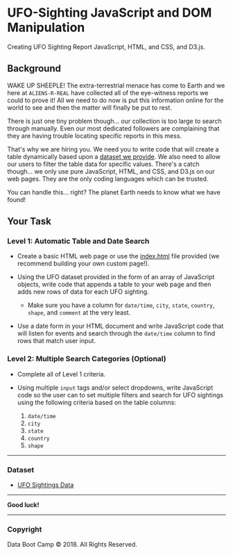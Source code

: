 # UFO-Sighting JavaScript and DOM Manipulation
Creating UFO Sighting Report JavaScript, HTML, and CSS, and D3.js.

## Background

WAKE UP SHEEPLE! The extra-terrestrial menace has come to Earth and we here at `ALIENS-R-REAL` have collected all of the eye-witness reports we could to prove it! All we need to do now is put this information online for the world to see and then the matter will finally be put to rest.

There is just one tiny problem though... our collection is too large to search through manually. Even our most dedicated followers are complaining that they are having trouble locating specific reports in this mess.

That's why we are hiring you. We need you to write code that will create a table dynamically based upon a [dataset we provide](StarterCode/static/js/data.js). We also need to allow our users to filter the table data for specific values. There's a catch though... we only use pure JavaScript, HTML, and CSS, and D3.js on our web pages. They are the only coding languages which can be trusted.

You can handle this... right? The planet Earth needs to know what we have found!

## Your Task

### Level 1: Automatic Table and Date Search

* Create a basic HTML web page or use the [index.html](StarterCode/index.html) file provided (we recommend building your own custom page!).

* Using the UFO dataset provided in the form of an array of JavaScript objects, write code that appends a table to your web page and then adds new rows of data for each UFO sighting.

  * Make sure you have a column for `date/time`, `city`, `state`, `country`, `shape`, and `comment` at the very least.

* Use a date form in your HTML document and write JavaScript code that will listen for events and search through the `date/time` column to find rows that match user input.

### Level 2: Multiple Search Categories (Optional)

* Complete all of Level 1 criteria.

* Using multiple `input` tags and/or select dropdowns, write JavaScript code so the user can to set multiple filters and search for UFO sightings using the following criteria based on the table columns:

  1. `date/time`
  2. `city`
  3. `state`
  4. `country`
  5. `shape`

- - -

### Dataset

* [UFO Sightings Data](StarterCode/static/js/data.js)

- - -

**Good luck!**

- - -

### Copyright

Data Boot Camp © 2018. All Rights Reserved.
